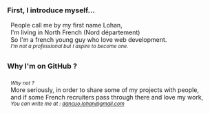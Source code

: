<h3>First, I introduce myself...</h3>
&nbsp People call me by my first name Lohan,<br>
&nbsp I'm living in North French (Nord département)<br>
&nbsp So I'm a french young guy who love web development.<br>
&nbsp <sup><i>I'm not a professional but I aspire to become one.</i></sup>
<h3>Why I'm on GitHub ?</h3>
&nbsp <sub><i>Why not ?</i></sub><br>
&nbsp More seriously, in order to share some of my projects with people,<br>
&nbsp and if some French recruiters pass through there and love my work,<br>
&nbsp <sup><i>You can write me at : <a href="mailto:dancuo.lohan@gmail.com">dancuo.lohan@gmail.com</a></i></sup>
